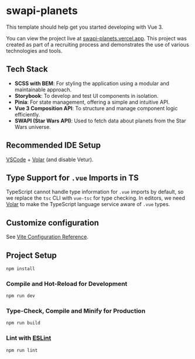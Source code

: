 # swapi-planets

This template should help get you started developing with Vue 3.

You can view the project live at [swapi-planets.vercel.app](https://swapi-planets.vercel.app/). This project was created as part of a recruiting process and demonstrates the use of various technologies and tools.

## Tech Stack

- **SCSS with BEM**: For styling the application using a modular and maintainable approach.
- **Storybook**: To develop and test UI components in isolation.
- **Pinia**: For state management, offering a simple and intuitive API.
- **Vue 3 Composition API**: To structure and manage component logic efficiently.
- **SWAPI (Star Wars API)**: Used to fetch data about planets from the Star Wars universe.

## Recommended IDE Setup

[VSCode](https://code.visualstudio.com/) + [Volar](https://marketplace.visualstudio.com/items?itemName=Vue.volar) (and disable Vetur).

## Type Support for `.vue` Imports in TS

TypeScript cannot handle type information for `.vue` imports by default, so we replace the `tsc` CLI with `vue-tsc` for type checking. In editors, we need [Volar](https://marketplace.visualstudio.com/items?itemName=Vue.volar) to make the TypeScript language service aware of `.vue` types.

## Customize configuration

See [Vite Configuration Reference](https://vitejs.dev/config/).

## Project Setup

```sh
npm install
```

### Compile and Hot-Reload for Development

```sh
npm run dev
```

### Type-Check, Compile and Minify for Production

```sh
npm run build
```

### Lint with [ESLint](https://eslint.org/)

```sh
npm run lint
```
